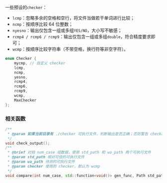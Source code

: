 一些预设的`checker`：

- `lcmp`：忽略多余的空格和空行，将文件当做若干单词进行比较；
- `ncmp`：按顺序比较 64 位整数；
- `nyesno`：输出仅包含一组或多组`YES/NO`，大小写不敏感；
- `rcmp4 / rcmp6 / rcmp9`：输出仅包含一组或多组`double`，符合精度要求即可；
- `wcmp`：按顺序比较字符串（不带空格，换行符等非空字符）。
```cpp
enum Checker {
    mycmp, // 自定义 checker
    lcmp,
    ncmp,
    yesno,
    rcmp4,
    rcmp6,
    rcmp9,
    wcmp,
    MaxChecker
};
```
### 相关函数
```cpp
/**
 * @param 如果当前目录有 ./checker 可执行文件，判断输出是否正确；否则警告 checker 不存在
 */
void check_output();
/**
 * @brief 对拍 num_case 组数据，使用 std_path 和 wa_path 两个可执行文件
 * @param std_path 相对可信的可执行文件
 * @param wa_path 待测的可执行文件
 * @param checker 使用的 checker，默认为 wcmp
 */
void compare(int num_case, std::function<void()> gen_func, Path std_path, Path wa_path, Checker checker = wcmp);
```
